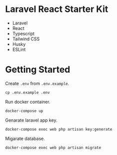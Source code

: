 # Laravel React Starter Kit

- Laravel
- React
- Typescript
- Tailwind CSS
- Husky
- ESLint

# Getting Started

Create `.env` from `.env.example`.

```
cp .env.example .env
```

Run docker container.

```
docker-compose up
```

Genarate laravel app key.

```
docker-compose exec web php artisan key:generate
```

Migarate database.

```
docker-compose exec web php artisan migrate
```

